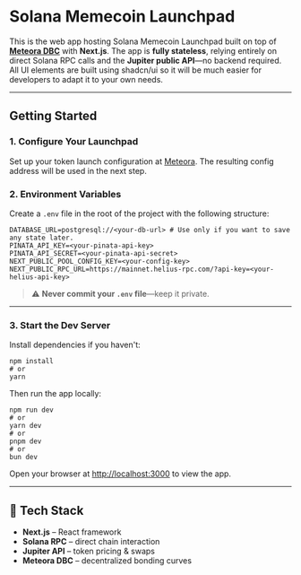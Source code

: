 # Solana Memecoin Launchpad

This is the web app hosting Solana Memecoin Launchpad built on top of [**Meteora DBC**](https://docs.meteora.ag/overview/products/dbc/1-what-is-dbc) with **Next.js**. The app is **fully stateless**, relying entirely on direct Solana RPC calls and the **Jupiter public API**—no backend required. All UI elements are built using shadcn/ui so it will be much easier for developers to adapt it to your own needs. 

---

## Getting Started

### 1. Configure Your Launchpad

Set up your token launch configuration at [Meteora](https://launch.meteora.ag/). The resulting config address will be used in the next step.

### 2. Environment Variables

Create a `.env` file in the root of the project with the following structure:

```
DATABASE_URL=postgresql://<your-db-url> # Use only if you want to save any state later.
PINATA_API_KEY=<your-pinata-api-key>
PINATA_API_SECRET=<your-pinata-api-secret>
NEXT_PUBLIC_POOL_CONFIG_KEY=<your-config-key>
NEXT_PUBLIC_RPC_URL=https://mainnet.helius-rpc.com/?api-key=<your-helius-api-key>
```

> ⚠️ **Never commit your `.env` file**—keep it private.

---

### 3. Start the Dev Server

Install dependencies if you haven't:

```
npm install
# or
yarn
```

Then run the app locally:

```
npm run dev
# or
yarn dev
# or
pnpm dev
# or
bun dev
```

Open your browser at [http://localhost:3000](http://localhost:3000) to view the app.

---

## 🧱 Tech Stack

- **Next.js** – React framework  
- **Solana RPC** – direct chain interaction  
- **Jupiter API** – token pricing & swaps  
- **Meteora DBC** – decentralized bonding curves
